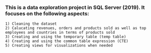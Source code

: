 ### This is a data exploration project in SQL Server (2019). It focuses on the following aspects:
	1) Cleaning the dataset
	2) Calucating revenues, orders and products sold as well as top employees and countries in terms of products sold
	3) Creating and using the temporary table (temp table)
	4) Creating and using the common table expression (CTE)
	5) Creating views for visualizations when needed
